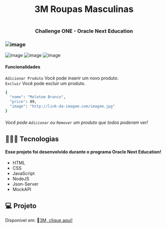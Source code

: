 <h1 align="center"> 3M Roupas Masculinas </h1>

<h3 align="center">
<br>Challenge ONE - Oracle Next Education<br/>
</h3>

### ![image](https://github.com/marostegaf/3M/assets/103620713/455d915b-a457-411a-8b45-7dcb67e80ea7)
![image](https://github.com/marostegaf/3M/assets/103620713/765f8b3d-2d53-44fa-b876-fe6706534610)
![image](https://github.com/marostegaf/3M/assets/103620713/f89e43b0-3db6-4447-b751-cf514a67d362)
![image](https://github.com/marostegaf/3M/assets/103620713/5747ab19-ad44-4332-8c5c-8de524c986de)

#### Funcionalidades
`Adicionar Produto` Você pode inserir um novo produto. <br/>
`Excluir` Você pode excluir um produto.
```bash
{
  "nome": "Moletom Branco",
  "price": 89,
  "image": "http://link-da-imagem.com/imagem.jpg"
}
```
###### Você pode `Adicionar` ou `Remover` um produto que todos poderam ver!

## 🧑🏻‍💻 Tecnologias
#### Esse projeto foi desenvolvido durante o programa Oracle Next Education!
- HTML
- CSS
- JavaScript
- NodeJS
- Json-Server
- MockAPI
  
## 💻 Projeto
Disponível em: 🔗[3M, clique aqui!](https://3m-roupas-masculinas.vercel.app/)


